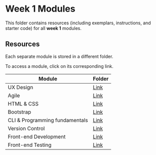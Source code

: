 # Week 1 Modules

This folder contains resources (including exemplars, instructions, and starter code) for all **week 1** modules.

## Resources

Each separate module is stored in a different folder.

To access a module, click on its corresponding link. 

| Module | Folder |
| --- | --- |
| UX Design | [Link](./ux-design) |
| Agile | [Link](./agile) |
| HTML & CSS | [Link](./html-css) |
| Bootstrap | [Link](./bootstrap) |
| CLI & Programming fundamentals | [Link](./cli-and-programming-fundamentals) |
| Version Control | [Link](./version-control) |
| Front-end Development | [Link](./front-end-development) |
| Front-end Testing | [Link](./front-end-testing) |
